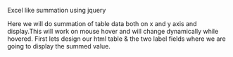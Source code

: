 
Excel like summation using jquery 

Here we will do summation of table data both on x and y axis and display.This will work on mouse hover and will change dynamically while hovered.
First lets design our html table & the two label fields where we are going to display the summed value.
